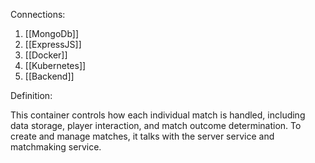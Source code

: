 Connections: 

1. [[MongoDb]]
2. [[ExpressJS]]
3. [[Docker]]
4. [[Kubernetes]]
5. [[Backend]]

Definition: 

This container controls how each individual match is handled, including data storage, player interaction, and match outcome determination. To create and manage matches, it talks with the server service and matchmaking service.